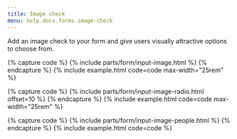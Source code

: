 ```yaml
---
title: Image check
menu: help.docs.forms.image-check
---
```


Add an image check to your form and give users visually attractive options to choose from.

{% capture code %}
{% include parts/form/input-image.html %}
{% endcapture %}
{% include example.html code=code max-width="25rem" %}

{% capture code %}
{% include parts/form/input-image-radio.html offset=10 %}
{% endcapture %}
{% include example.html code=code max-width="25rem" %}


{% capture code %}
{% include parts/form/input-image-people.html %}
{% endcapture %}
{% include example.html code=code %}
